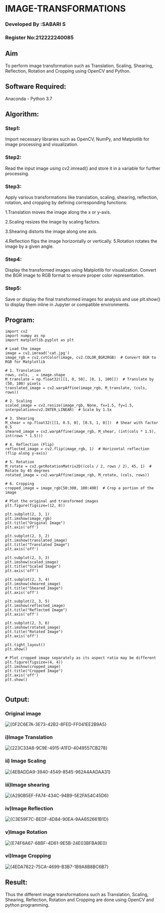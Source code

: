 # IMAGE-TRANSFORMATIONS

### Developed By :SABARI S
### Register No:212222240085

## Aim
To perform image transformation such as Translation, Scaling, Shearing, Reflection, Rotation and Cropping using OpenCV and Python.

## Software Required:
Anaconda - Python 3.7

## Algorithm:
### Step1:
Import necessary libraries such as OpenCV, NumPy, and Matplotlib for image processing and visualization.

### Step2:
Read the input image using cv2.imread() and store it in a variable for further processing.

### Step3:
Apply various transformations like translation, scaling, shearing, reflection, rotation, and cropping by defining corresponding functions:

1.Translation moves the image along the x or y-axis.

2.Scaling resizes the image by scaling factors.

3.Shearing distorts the image along one axis.

4.Reflection flips the image horizontally or vertically. 5.Rotation rotates the image by a given angle.

### Step4:
Display the transformed images using Matplotlib for visualization. Convert the BGR image to RGB format to ensure proper color representation.

### Step5:
Save or display the final transformed images for analysis and use plt.show() to display them inline in Jupyter or compatible environments.
## Program:
```
import cv2
import numpy as np
import matplotlib.pyplot as plt

# Load the image
image = cv2.imread('cat.jpg')
image_rgb = cv2.cvtColor(image, cv2.COLOR_BGR2RGB)  # Convert BGR to RGB for Matplotlib

# 1. Translation
rows, cols, _ = image.shape
M_translate = np.float32([[1, 0, 50], [0, 1, 100]])  # Translate by (50, 100) pixels
translated_image = cv2.warpAffine(image_rgb, M_translate, (cols, rows))

# 2. Scaling
scaled_image = cv2.resize(image_rgb, None, fx=1.5, fy=1.5, interpolation=cv2.INTER_LINEAR)  # Scale by 1.5x

# 3. Shearing
M_shear = np.float32([[1, 0.5, 0], [0.5, 1, 0]])  # Shear with factor 0.5
sheared_image = cv2.warpAffine(image_rgb, M_shear, (int(cols * 1.5), int(rows * 1.5)))

# 4. Reflection (Flip)
reflected_image = cv2.flip(image_rgb, 1)  # Horizontal reflection (flip along y-axis)

# 5. Rotation
M_rotate = cv2.getRotationMatrix2D((cols / 2, rows / 2), 45, 1)  # Rotate by 45 degrees
rotated_image = cv2.warpAffine(image_rgb, M_rotate, (cols, rows))

# 6. Cropping
cropped_image = image_rgb[50:300, 100:400]  # Crop a portion of the image

# Plot the original and transformed images
plt.figure(figsize=(12, 8))

plt.subplot(2, 3, 1)
plt.imshow(image_rgb)
plt.title("Original Image")
plt.axis('off')

plt.subplot(2, 3, 2)
plt.imshow(translated_image)
plt.title("Translated Image")
plt.axis('off')

plt.subplot(2, 3, 3)
plt.imshow(scaled_image)
plt.title("Scaled Image")
plt.axis('off')

plt.subplot(2, 3, 4)
plt.imshow(sheared_image)
plt.title("Sheared Image")
plt.axis('off')

plt.subplot(2, 3, 5)
plt.imshow(reflected_image)
plt.title("Reflected Image")
plt.axis('off')

plt.subplot(2, 3, 6)
plt.imshow(rotated_image)
plt.title("Rotated Image")
plt.axis('off')

plt.tight_layout()
plt.show()

# Plot cropped image separately as its aspect ratio may be different
plt.figure(figsize=(4, 4))
plt.imshow(cropped_image)
plt.title("Cropped Image")
plt.axis('off')
plt.show()


```
## Output:
### Original image
![{0F2C6E7A-3E73-42B2-8FED-FF041EE2B9A5}](https://github.com/user-attachments/assets/a93a002f-2322-4e57-b65c-9ecbc651dae1)

### i)Image Translation
![{223C33A8-9C9E-4915-A1FD-4049557CB278}](https://github.com/user-attachments/assets/644f6963-5250-4fe7-806d-af91049fdc55)

### ii) Image Scaling
![{4EBADDA9-3940-4549-8545-962A4AADAA31}](https://github.com/user-attachments/assets/d18fd9a6-85b8-4150-8117-f779142baf96)

### iii)Image shearing
![{A290B5EF-FA74-434C-94B9-5E2FA54C45D6}](https://github.com/user-attachments/assets/7a0bd1ea-e57e-4728-bfaf-49cf60c3c8ac)

### iv)Image Reflection
![{C3E59F7C-BEDF-4D84-90EA-9AA652661B1D}](https://github.com/user-attachments/assets/bae21d42-e021-43d3-be26-ff71f03cfe12)

### v)Image Rotation
![{E74F6A67-68BF-4D61-9E5B-24E03BFBA9E0}](https://github.com/user-attachments/assets/5897228e-7645-4142-b4f6-00b679ca3e63)


### vi)Image Cropping
![{4EDA7822-75CA-4699-B3B7-1B9A8B8BC6B7}](https://github.com/user-attachments/assets/00a9a8c9-7f33-4311-bae0-6649263d0a74)

## Result: 
Thus the different image transformations such as Translation, Scaling, Shearing, Reflection, Rotation and Cropping are done using OpenCV and python programming.

